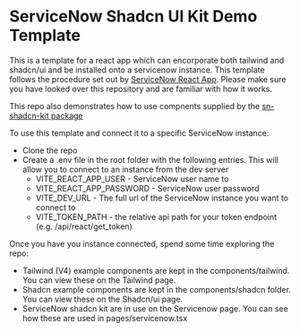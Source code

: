 # ServiceNow Shadcn UI Kit Demo Template

This is a template for a react app which can encorporate both tailwind and shadcn/ui and be installed onto a servicenow instance. This template follows the procedure set out by [ServiceNow React App](https://github.com/elinsoftware/servicenow-react-app]). Please make sure you have looked over this repository and are familiar with how it works.

This repo also demonstrates how to use compnents supplied by the [sn-shadcn-kit package](https://www.npmjs.com/package/sn-shadcn-kit)

To use this template and connect it to a specific ServiceNow instance:
- Clone the repo
- Create a .env file in the root folder with the following entries. This will allow you to connect to an instance from the dev server 
  - VITE_REACT_APP_USER - ServiceNow user name to 
  - VITE_REACT_APP_PASSWORD - ServiceNow user password
  - VITE_DEV_URL - The full url of the ServiceNow instance you want to connect to 
  - VITE_TOKEN_PATH - the relative api path for your token endpoint (e.g. /api/react/get_token)

Once you have you instance connected, spend some time exploring the repo:
- Tailwind (V4) example components are kept in the components/tailwind. You can view these on the Tailwind page.
- Shadcn example components are kept in the components/shadcn folder. You can view these on the Shadcn/ui page.
- ServiceNow shadcn kit are in use on the Servicenow page. You can see how these are used in pages/servicenow.tsx